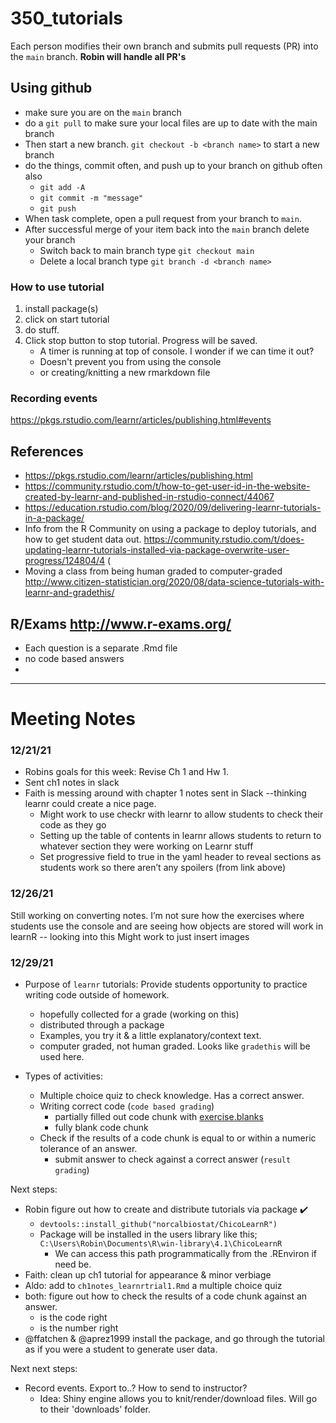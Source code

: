 # 350_tutorials

Each person modifies their own branch and submits pull requests (PR) into the `main` branch. **Robin will handle all PR's**

## Using github

* make sure you are on the `main` branch
* do a `git pull` to make sure your local files are up to date with the main branch
* Then start a new branch. `git checkout -b <branch name>` to start a new branch
* do the things, commit often, and push up to your branch on github often also
    * `git add -A`
    * `git commit -m "message"`
    * `git push`
* When task complete, open a pull request from your branch to `main`. 
* After successful merge of your item back into the `main` branch delete your branch
     * Switch back to main branch type `git checkout main`  
     * Delete a local branch type `git branch -d <branch name>`


### How to use tutorial
1. install package(s)
2. click on start tutorial
3. do stuff. 
4. Click stop button to stop tutorial. Progress will be saved. 
    - A timer is running at top of console. I wonder if we can time it out?
    - Doesn't prevent you from using the console 
    - or creating/knitting a new rmarkdown file
    
### Recording events
https://pkgs.rstudio.com/learnr/articles/publishing.html#events



## References
* https://pkgs.rstudio.com/learnr/articles/publishing.html
* https://community.rstudio.com/t/how-to-get-user-id-in-the-website-created-by-learnr-and-published-in-rstudio-connect/44067
* https://education.rstudio.com/blog/2020/09/delivering-learnr-tutorials-in-a-package/
* Info from the R Community on using a package to deploy tutorials, and how to get student data out.
https://community.rstudio.com/t/does-updating-learnr-tutorials-installed-via-package-overwrite-user-progress/124804/4 (
* Moving a class from being human graded to computer-graded http://www.citizen-statistician.org/2020/08/data-science-tutorials-with-learnr-and-gradethis/

## R/Exams http://www.r-exams.org/ 

* Each question is a separate .Rmd file
* no code based answers
* 

----

# Meeting Notes

### 12/21/21
* Robins goals for this week: Revise Ch 1 and Hw 1.  
* Sent ch1 notes in slack
* Faith is messing around with chapter 1 notes sent in Slack --thinking learnr could create a nice page.
    * Might work to use checkr with learnr to allow students to check their code as they go
    * Setting up the table of contents in learnr allows students to return to whatever section they were working on Learnr stuff
    * Set progressive field to true in the yaml header to reveal sections as students work so there aren’t any spoilers (from link above)

### 12/26/21
Still working on converting notes. I’m not sure how the exercises where students use the console and are seeing how objects are stored will work in learnR -- looking into this
Might work to just insert images


### 12/29/21

* Purpose of `learnr` tutorials: Provide students opportunity to practice writing code outside of homework. 
    - hopefully collected for a grade (working on this)
    - distributed through a package
    - Examples, you try it & a little explanatory/context text. 
    - computer graded, not human graded. Looks like `gradethis` will be used here. 
  
* Types of activities: 
    * Multiple choice quiz to check knowledge. Has a correct answer.
    * Writing correct code (`code based grading`)
        - partially filled out code chunk with [exercise.blanks](https://rstudio.github.io/learnr/articles/exercises.html#checking-blanks)
        - fully blank code chunk
    * Check if the results of a code chunk is equal to or within a numeric tolerance of an answer. 
        - submit answer to check against a correct answer (`result grading`)

Next steps: 

* Robin figure out how to create and distribute tutorials via package :heavy_check_mark:
    - `devtools::install_github("norcalbiostat/ChicoLearnR")`
    - Package will be installed in the users library like this; `C:\Users\Robin\Documents\R\win-library\4.1\ChicoLearnR` 
        - We can access this path programmatically from the .REnviron if need be. 
* Faith: clean up ch1 tutorial for appearance & minor verbiage
* Aldo: add to `ch1notes_learnrtrial1.Rmd` a multiple choice quiz
* both: figure out how to check the results of a code chunk against an answer. 
    - is the code right
    - is the number right
* @ffatchen & @aprez1999 install the package, and go through the tutorial as if you were a student to generate user data. 


Next next steps: 

* Record events. Export to..? How to send to instructor?
    - Idea: Shiny engine allows you to knit/render/download files. Will go to their 'downloads' folder. 





